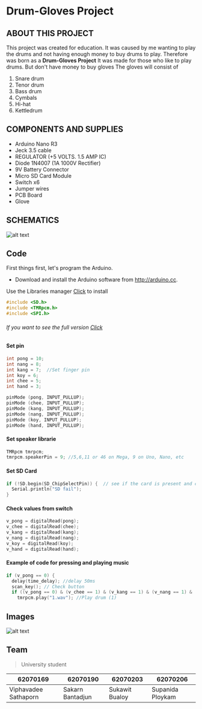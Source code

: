 # Drum-Gloves Project

## ABOUT THIS PROJECT
  
This project was created for education.
It was caused by me wanting to play the drums and not having enough money to buy drums to play. Therefore was born as a
**Drum-Gloves Project** It was made for those who like to play drums. But don't have money to buy gloves The gloves will consist of
1. Snare drum 
2. Tenor drum 
3. Bass drum 
4. Cymbals 
5. Hi-hat 
6. Kettledrum

## COMPONENTS AND SUPPLIES

  - Arduino Nano R3
  - Jeck 3.5 cable
  - REGULATOR (+5 VOLTS. 1.5 AMP IC)
  - Diode 1N4007 (1A 1000V Rectifier)
  - 9V Battery Connector 
  - Micro SD Card Module
  - Switch x6
  - Jumper wires
  - PCB Board
  - Glove
  
  ## SCHEMATICS
  
  ![alt text](https://github.com/macsakarn/Drum-Gloves/blob/master/images/Schematic.jpg "SCHEMATICS")
  
  ## Code
  First things first, let's program the Arduino.
  - Download and install the Arduino software from http://arduino.cc.
  
  Use the Libraries manager [Click](https://github.com/macsakarn/Drum-Gloves/tree/master/Code/Libraries) to install
  ```c
  #include <SD.h>
  #include <TMRpcm.h>
  #include <SPI.h>
  ```
  ###### If you want to see the full version [Click](https://github.com/macsakarn/Drum-Gloves/tree/master/Code)
  
  #### Set pin
  ```c
  int pong = 10;
  int nang = 8;
  int kang = 7;  //Set finger pin 
  int koy = 6;
  int chee = 5;
  int hand = 3;
  
  pinMode (pong, INPUT_PULLUP);
  pinMode (chee, INPUT_PULLUP);
  pinMode (kang, INPUT_PULLUP);
  pinMode (nang, INPUT_PULLUP);
  pinMode (koy, INPUT_PULLUP);
  pinMode (hand, INPUT_PULLUP);
  ```
  #### Set speaker librarie
  ```c
  TMRpcm tmrpcm;
  tmrpcm.speakerPin = 9; //5,6,11 or 46 on Mega, 9 on Uno, Nano, etc
  ```
  #### Set SD Card
  ```c
  if (!SD.begin(SD_ChipSelectPin)) {  // see if the card is present and can be initialized:
    Serial.println("SD fail");
  }
  ```
  #### Check values from switch
  
  ```c
  v_pong = digitalRead(pong);
  v_chee = digitalRead(chee);
  v_kang = digitalRead(kang);
  v_nang = digitalRead(nang);
  v_koy = digitalRead(koy);
  v_hand = digitalRead(hand);
  ```
  
  #### Example of code for pressing and playing music
  ```c
  if (v_pong == 0) {
    delay(time_delay); //delay 50ms
    scan_key(); // Check button
    if ((v_pong == 0) & (v_chee == 1) & (v_kang == 1) & (v_nang == 1) & (v_koy == 1) & (v_hand == 1))  {
      tmrpcm.play("1.wav"); //Play drum (1)
  ```
  

  
  
  
  ## Images
  ![alt text](https://github.com/macsakarn/Drum-Gloves/blob/master/images/images.jpg "Promote")
  
  ## Team
  > University student
  
  | 62070169| 62070190 | 62070203 | 62070206 |
  | --- | --- | --- | --- |
  | Viphavadee Sathaporn | Sakarn Bantadjun | Sukawit Bualoy | Supanida Ploykam |
  
  

  
  
  
  

